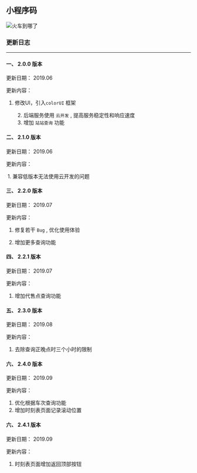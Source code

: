 ## 小程序码

![火车到哪了](http://picture.guansixu.cn/火车到哪了.png)





### 更新日志

---

#### 一、  2.0.0 版本

更新日期： 2019.06

更新内容：

1. 修改UI，引入`colorUI` 框架

 	2. 后端服务使用 `云开发` , 提高服务稳定性和响应速度
 	3. 增加 `站站查询` 功能



#### 二、 2.1.0 版本

更新日期：  2019.06

更新内容：

​	1. 兼容低版本无法使用云开发的问题



#### 三、 2.2.0 版本

更新日期： 2019.07

更新内容：

1. 修复若干 `Bug` , 优化使用体验

  2. 增加更多查询功能



#### 四、 2.2.1 版本

更新日期： 2019.07

更新内容：

1. 增加代售点查询功能

#### 五、 2.3.0 版本

更新日期： 2019.08

更新内容：

1. 去除查询正晚点时三个小时的限制


#### 六、 2.4.0 版本

更新日期： 2019.09

更新内容：

1. 优化根据车次查询功能
2. 增加时刻表页面记录滚动位置


#### 六、 2.4.1 版本

更新日期： 2019.09

更新内容：

1. 时刻表页面增加返回顶部按钮

